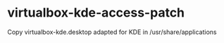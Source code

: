 # virtualbox-kde-access-patch
Copy virtualbox-kde.desktop adapted for KDE in /usr/share/applications
